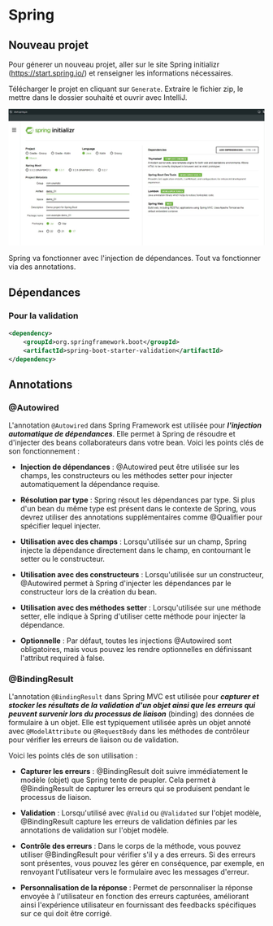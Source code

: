 # Spring

## Nouveau projet

Pour génerer un nouveau projet, aller sur le site Spring initializr (https://start.spring.io/) et renseigner les informations nécessaires. 

Télécharger le projet en cliquant sur `Generate`.
Extraire le fichier zip, le mettre dans le dossier souhaité et ouvrir avec IntelliJ.

![StartSpringIO](./GénérerProjetSpring.jpg)

Spring va fonctionner avec l'injection de dépendances. 
Tout va fonctionner via des annotations.


## Dépendances

### Pour la validation

```xml
<dependency>
    <groupId>org.springframework.boot</groupId>
    <artifactId>spring-boot-starter-validation</artifactId>
</dependency>
```



## Annotations
### @Autowired

L'annotation `@Autowired` dans Spring Framework est utilisée pour ***l'injection automatique de dépendances***. Elle permet à Spring de résoudre et d'injecter des beans collaborateurs dans votre bean. Voici les points clés de son fonctionnement :

- **Injection de dépendances** : @Autowired peut être utilisée sur les champs, les constructeurs ou les méthodes setter pour injecter automatiquement la dépendance requise.

- **Résolution par type** : Spring résout les dépendances par type. Si plus d'un bean du même type est présent dans le contexte de Spring, vous devrez utiliser des annotations supplémentaires comme @Qualifier pour spécifier lequel injecter.

- **Utilisation avec des champs** : Lorsqu'utilisée sur un champ, Spring injecte la dépendance directement dans le champ, en contournant le setter ou le constructeur.

- **Utilisation avec des constructeurs** : Lorsqu'utilisée sur un constructeur, @Autowired permet à Spring d'injecter les dépendances par le constructeur lors de la création du bean.

- **Utilisation avec des méthodes setter** : Lorsqu'utilisée sur une méthode setter, elle indique à Spring d'utiliser cette méthode pour injecter la dépendance.

- **Optionnelle** : Par défaut, toutes les injections @Autowired sont obligatoires, mais vous pouvez les rendre optionnelles en définissant l'attribut required à false.

### @BindingResult

L'annotation `@BindingResult` dans Spring MVC est utilisée pour ***capturer et stocker les résultats de la validation d'un objet ainsi que les erreurs qui peuvent survenir lors du processus de liaison*** (binding) des données de formulaire à un objet. Elle est typiquement utilisée après un objet annoté avec `@ModelAttribute` ou `@RequestBody` dans les méthodes de contrôleur pour vérifier les erreurs de liaison ou de validation.

Voici les points clés de son utilisation :

- **Capturer les erreurs** : @BindingResult doit suivre immédiatement le modèle (objet) que Spring tente de peupler. Cela permet à @BindingResult de capturer les erreurs qui se produisent pendant le processus de liaison.

- **Validation** : Lorsqu'utilisé avec `@Valid` ou `@Validated` sur l'objet modèle, @BindingResult capture les erreurs de validation définies par les annotations de validation sur l'objet modèle.

- **Contrôle des erreurs** : Dans le corps de la méthode, vous pouvez utiliser @BindingResult pour vérifier s'il y a des erreurs. Si des erreurs sont présentes, vous pouvez les gérer en conséquence, par exemple, en renvoyant l'utilisateur vers le formulaire avec les messages d'erreur.

- **Personnalisation de la réponse** : Permet de personnaliser la réponse envoyée à l'utilisateur en fonction des erreurs capturées, améliorant ainsi l'expérience utilisateur en fournissant des feedbacks spécifiques sur ce qui doit être corrigé.